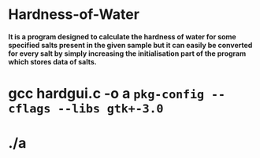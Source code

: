 # Hardness-of-Water

#### It is a program designed to calculate the hardness of water for some specified salts present in the given sample but it can easily be converted for every salt by simply increasing the initialisation part of the program which stores data of salts.

# gcc hardgui.c -o a  `pkg-config --cflags --libs gtk+-3.0`
# ./a
